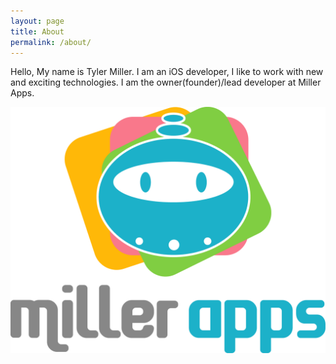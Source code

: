 ```yaml
---
layout: page
title: About
permalink: /about/
---
```


Hello, My name is Tyler Miller. I am an iOS developer, I like to work with new and exciting technologies. I am the owner(founder)/lead developer at Miller Apps. 

![Miller Apps Logo](/assets/miller_app.png)

